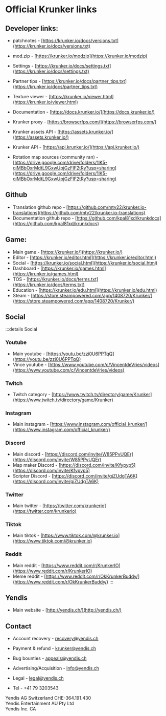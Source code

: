 # Official Krunker links

## Developer links:
- patchnotes -         [https://krunker.io/docs/versions.txt](https://krunker.io/docs/versions.txt)
- mod.zip -            [https://krunker.io/modzip](https://krunker.io/modzip)
- Settings -           [https://krunker.io/docs/settings.txt](https://krunker.io/docs/settings.txt)
- Partner tips -        [https://krunker.io/docs/partner_tips.txt](https://krunker.io/docs/partner_tips.txt)
- Texture viewer -      [https://krunker.io/viewer.html](https://krunker.io/viewer.html)
- Documentation -       [https://docs.krunker.io/](https://docs.krunker.io/)
- Krunker proxy -         [https://browserfps.com/](https://browserfps.com/)
- Krunker assets API -    [https://assets.krunker.io/](https://assets.krunker.io/)
- Krunker API -           [https://api.krunker.io/](https://api.krunker.io/)

- Rotation map sources (community ran) - [https://drive.google.com/drive/folders/1lK5-qiMBbOxrMdtL9GxwUpjGzFIF2tRy?usp=sharing](https://drive.google.com/drive/folders/1lK5-qiMBbOxrMdtL9GxwUpjGzFIF2tRy?usp=sharing)

## Github
- Translation github repo - [https://github.com/mty22/krunker.io-translations](https://github.com/mty22/krunker.io-translations)
- Documentation github repo - [https://github.com/kpal81xd/krunkdocs](https://github.com/kpal81xd/krunkdocs)

## Game:
- Main game -           [https://krunker.io/](https://krunker.io/)
- Editor -              [https://krunker.io/editor.html](https://krunker.io/editor.html)
- Social -              [https://krunker.io/social.html](https://krunker.io/social.html)
- Dashboard -           [https://krunker.io/games.html](https://krunker.io/games.html)
- TOS -                  [https://krunker.io/docs/terms.txt](https://krunker.io/docs/terms.txt)
- Education -           [https://krunker.io/edu.html](https://krunker.io/edu.html)
- Steam -               [https://store.steampowered.com/app/1408720/Krunker/](https://store.steampowered.com/app/1408720/Krunker/)

## Social
:::details Social

### Youtube
- Main youtube -      [https://youtu.be/zzi0U6PPTqQ](https://youtu.be/zzi0U6PPTqQ)
- Vince youtube -    [https://www.youtube.com/c/VincentdeVries/videos](https://www.youtube.com/c/VincentdeVries/videos)

### Twitch
- Twitch category -  [https://www.twitch.tv/directory/game/Krunker](https://www.twitch.tv/directory/game/Krunker)

### Instagram
- Main instagram -   [https://www.instagram.com/official_krunker/](https://www.instagram.com/official_krunker/)

### Discord
- Main discord -     [https://discord.com/invite/W85PPvUQEr](https://discord.com/invite/W85PPvUQEr)
- Map maker Discord - [https://discord.com/invite/Kfypyp5](https://discord.com/invite/Kfypyp5)
- Scripter Discord -  [https://discord.com/invite/gjZUdgTA6K](https://discord.com/invite/gjZUdgTA6K)

### Twitter
- Main twitter -     [https://twitter.com/krunkerio](https://twitter.com/krunkerio)

### Tiktok
- Main tiktok -       [https://www.tiktok.com/@krunker.io](https://www.tiktok.com/@krunker.io)

### Reddit
- Main reddit -       [https://www.reddit.com/r/KrunkerIO](https://www.reddit.com/r/KrunkerIO)
- Meme reddit -       [https://www.reddit.com/r/OkKrunkerBuddy/](https://www.reddit.com/r/OkKrunkerBuddy/)
:::


## Yendis
- Main website -        [http://yendis.ch/](http://yendis.ch/)

## Contact
- Account recovery -            recovery@yendis.ch
- Payment & refund -           krunker@yendis.ch
- Bug bounties -                appeals@yendis.ch

- Advertising/Acquisition -     info@yendis.ch
- Legal -                      legal@yendis.ch
- Tel -                        +41 79 3203543

Yendis AG Switzerland CHE-364.191.430\
Yendis Entertainment AU Pty Ltd\
Yendis Inc. CA